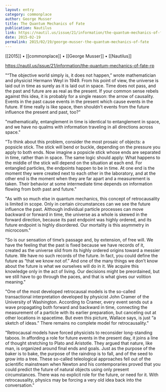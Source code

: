 ```yaml
---
layout: entry
category: commonplace
author: George Musser
title: The Quantum Mechanics of Fate
publication: Nautilus
link: https://nautil.us/issue/21/information/the-quantum-mechanics-of-fate-rp
date: 2015-02-19
permalink: 2015/02/19/george-musser-the-quantum-mechanics-of-fate
---
```


[[2015]] • [[commonplace]] • [[George Musser]] • [[Nautilus]]

https://nautil.us/issue/21/information/the-quantum-mechanics-of-fate-rp

"“The objective world simply is, it does not happen,” wrote mathematician and physicist Hermann Weyl in 1949. From his point of view, the universe is laid out in time as surely as it is laid out in space. Time does not pass, and the past and future are as real as the present. If your common sense rebels against this idea, it is probably for a single reason: the arrow of causality. Events in the past cause events in the present which cause events in the future. If time really is like space, then shouldn’t events from the future influence the present and past, too?"
 
 "mathematically, entanglement in time is identical to entanglement in space, and we have no qualms with information traveling in all directions across space."
 
"To think about this problem, consider the most prosaic of objects: a popsicle stick. The stick will bend or buckle, depending on the pressure you apply to both ends. Now imagine a popsicle stick whose ends are separated in time, rather than in space. The same logic should apply: What happens to the middle of the stick will depend on the situation at each end. For entangled particles, the endpoints happen to be in time. At one end is the moment they were created next to each other in the laboratory, and at the other end is the moment when they are far apart and a measurement is taken. Their behavior at some intermediate time depends on information flowing from both past and future."

"As with so much else in quantum mechanics, this concept of retrocausality is limited in scope. Only in certain circumstances can we see the future influence the past. Although individual particle processes can move backward or forward in time, the universe as a whole is skewed in the forward direction, because its past endpoint was highly ordered, and its future endpoint is highly disordered. Our mortality is this asymmetry in microcosm."

"So is our sensation of time’s passage and, by extension, of free will. We have the feeling that the past is fixed because we have records of it, created as the universe slid from its highly ordered origins toward a messier future. We have no such records of the future. In fact, you could define the future as “that we know not of.” And one of the many things we don’t know about the future is what we ourselves will do in it. We acquire this knowledge only in the act of living. Our decisions might be preordained, but we still have to go through the paces, and that is what gives our volition meaning."

"One of the most developed retrocausal models is the so-called transactional interpretation developed by physicist John Cramer of the University of Washington. According to Cramer, every event sends out a wave propagating both forward and backward in time, connecting the measurement of a particle with its earlier preparation, but canceling out at other locations in spacetime. But even this picture, Wallace says, is just “a sketch of ideas.” There remains no complete model for retrocausality."

"Retrocausal models have forced physicists to reconsider long-standing taboos. In affording a role for future events in the present day, it joins a line of thought stretching to Plato and Aristotle. They argued that nature, like man, is organized around final ends and goals. Just as the purpose of the baker is to bake, the purpose of the raindrop is to fall, and of the seed to grow into a tree. These so-called teleological approaches fell out of the scientific mainstream when Newton and his contemporaries proved that you could predict the future of natural objects using only present circumstances. There was no explicit role for the future, or need for it. With retrocausality, physics may be forcing a very old idea back into the conversation."
